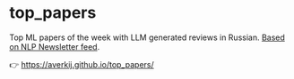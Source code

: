 # top_papers
Top ML papers of the week with LLM generated reviews in Russian. [Based on NLP Newsletter feed](https://nlp.elvissaravia.com/).

👉 https://averkij.github.io/top_papers/
